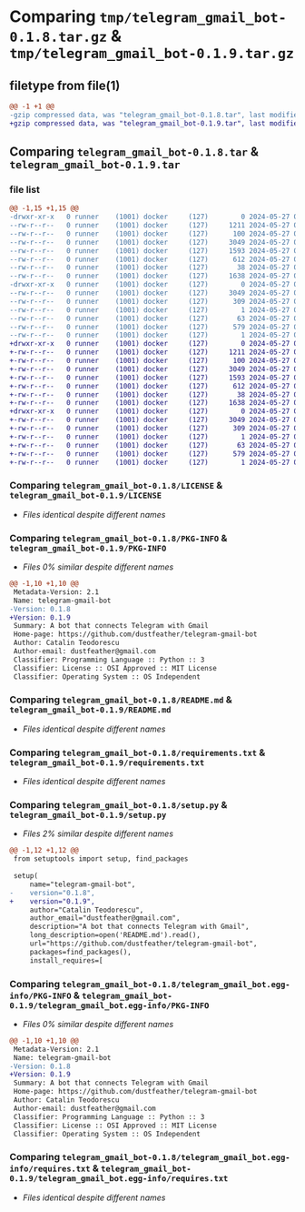 # Comparing `tmp/telegram_gmail_bot-0.1.8.tar.gz` & `tmp/telegram_gmail_bot-0.1.9.tar.gz`

## filetype from file(1)

```diff
@@ -1 +1 @@
-gzip compressed data, was "telegram_gmail_bot-0.1.8.tar", last modified: Mon May 27 05:06:59 2024, max compression
+gzip compressed data, was "telegram_gmail_bot-0.1.9.tar", last modified: Mon May 27 05:08:19 2024, max compression
```

## Comparing `telegram_gmail_bot-0.1.8.tar` & `telegram_gmail_bot-0.1.9.tar`

### file list

```diff
@@ -1,15 +1,15 @@
-drwxr-xr-x   0 runner    (1001) docker     (127)        0 2024-05-27 05:06:59.309735 telegram_gmail_bot-0.1.8/
--rw-r--r--   0 runner    (1001) docker     (127)     1211 2024-05-27 05:06:49.000000 telegram_gmail_bot-0.1.8/LICENSE
--rw-r--r--   0 runner    (1001) docker     (127)      100 2024-05-27 05:06:49.000000 telegram_gmail_bot-0.1.8/MANIFEST.in
--rw-r--r--   0 runner    (1001) docker     (127)     3049 2024-05-27 05:06:59.309735 telegram_gmail_bot-0.1.8/PKG-INFO
--rw-r--r--   0 runner    (1001) docker     (127)     1593 2024-05-27 05:06:49.000000 telegram_gmail_bot-0.1.8/README.md
--rw-r--r--   0 runner    (1001) docker     (127)      612 2024-05-27 05:06:49.000000 telegram_gmail_bot-0.1.8/requirements.txt
--rw-r--r--   0 runner    (1001) docker     (127)       38 2024-05-27 05:06:59.309735 telegram_gmail_bot-0.1.8/setup.cfg
--rw-r--r--   0 runner    (1001) docker     (127)     1638 2024-05-27 05:06:49.000000 telegram_gmail_bot-0.1.8/setup.py
-drwxr-xr-x   0 runner    (1001) docker     (127)        0 2024-05-27 05:06:59.309735 telegram_gmail_bot-0.1.8/telegram_gmail_bot.egg-info/
--rw-r--r--   0 runner    (1001) docker     (127)     3049 2024-05-27 05:06:59.000000 telegram_gmail_bot-0.1.8/telegram_gmail_bot.egg-info/PKG-INFO
--rw-r--r--   0 runner    (1001) docker     (127)      309 2024-05-27 05:06:59.000000 telegram_gmail_bot-0.1.8/telegram_gmail_bot.egg-info/SOURCES.txt
--rw-r--r--   0 runner    (1001) docker     (127)        1 2024-05-27 05:06:59.000000 telegram_gmail_bot-0.1.8/telegram_gmail_bot.egg-info/dependency_links.txt
--rw-r--r--   0 runner    (1001) docker     (127)       63 2024-05-27 05:06:59.000000 telegram_gmail_bot-0.1.8/telegram_gmail_bot.egg-info/entry_points.txt
--rw-r--r--   0 runner    (1001) docker     (127)      579 2024-05-27 05:06:59.000000 telegram_gmail_bot-0.1.8/telegram_gmail_bot.egg-info/requires.txt
--rw-r--r--   0 runner    (1001) docker     (127)        1 2024-05-27 05:06:59.000000 telegram_gmail_bot-0.1.8/telegram_gmail_bot.egg-info/top_level.txt
+drwxr-xr-x   0 runner    (1001) docker     (127)        0 2024-05-27 05:08:19.875674 telegram_gmail_bot-0.1.9/
+-rw-r--r--   0 runner    (1001) docker     (127)     1211 2024-05-27 05:08:09.000000 telegram_gmail_bot-0.1.9/LICENSE
+-rw-r--r--   0 runner    (1001) docker     (127)      100 2024-05-27 05:08:09.000000 telegram_gmail_bot-0.1.9/MANIFEST.in
+-rw-r--r--   0 runner    (1001) docker     (127)     3049 2024-05-27 05:08:19.875674 telegram_gmail_bot-0.1.9/PKG-INFO
+-rw-r--r--   0 runner    (1001) docker     (127)     1593 2024-05-27 05:08:09.000000 telegram_gmail_bot-0.1.9/README.md
+-rw-r--r--   0 runner    (1001) docker     (127)      612 2024-05-27 05:08:09.000000 telegram_gmail_bot-0.1.9/requirements.txt
+-rw-r--r--   0 runner    (1001) docker     (127)       38 2024-05-27 05:08:19.875674 telegram_gmail_bot-0.1.9/setup.cfg
+-rw-r--r--   0 runner    (1001) docker     (127)     1638 2024-05-27 05:08:09.000000 telegram_gmail_bot-0.1.9/setup.py
+drwxr-xr-x   0 runner    (1001) docker     (127)        0 2024-05-27 05:08:19.875674 telegram_gmail_bot-0.1.9/telegram_gmail_bot.egg-info/
+-rw-r--r--   0 runner    (1001) docker     (127)     3049 2024-05-27 05:08:19.000000 telegram_gmail_bot-0.1.9/telegram_gmail_bot.egg-info/PKG-INFO
+-rw-r--r--   0 runner    (1001) docker     (127)      309 2024-05-27 05:08:19.000000 telegram_gmail_bot-0.1.9/telegram_gmail_bot.egg-info/SOURCES.txt
+-rw-r--r--   0 runner    (1001) docker     (127)        1 2024-05-27 05:08:19.000000 telegram_gmail_bot-0.1.9/telegram_gmail_bot.egg-info/dependency_links.txt
+-rw-r--r--   0 runner    (1001) docker     (127)       63 2024-05-27 05:08:19.000000 telegram_gmail_bot-0.1.9/telegram_gmail_bot.egg-info/entry_points.txt
+-rw-r--r--   0 runner    (1001) docker     (127)      579 2024-05-27 05:08:19.000000 telegram_gmail_bot-0.1.9/telegram_gmail_bot.egg-info/requires.txt
+-rw-r--r--   0 runner    (1001) docker     (127)        1 2024-05-27 05:08:19.000000 telegram_gmail_bot-0.1.9/telegram_gmail_bot.egg-info/top_level.txt
```

### Comparing `telegram_gmail_bot-0.1.8/LICENSE` & `telegram_gmail_bot-0.1.9/LICENSE`

 * *Files identical despite different names*

### Comparing `telegram_gmail_bot-0.1.8/PKG-INFO` & `telegram_gmail_bot-0.1.9/PKG-INFO`

 * *Files 0% similar despite different names*

```diff
@@ -1,10 +1,10 @@
 Metadata-Version: 2.1
 Name: telegram-gmail-bot
-Version: 0.1.8
+Version: 0.1.9
 Summary: A bot that connects Telegram with Gmail
 Home-page: https://github.com/dustfeather/telegram-gmail-bot
 Author: Catalin Teodorescu
 Author-email: dustfeather@gmail.com
 Classifier: Programming Language :: Python :: 3
 Classifier: License :: OSI Approved :: MIT License
 Classifier: Operating System :: OS Independent
```

### Comparing `telegram_gmail_bot-0.1.8/README.md` & `telegram_gmail_bot-0.1.9/README.md`

 * *Files identical despite different names*

### Comparing `telegram_gmail_bot-0.1.8/requirements.txt` & `telegram_gmail_bot-0.1.9/requirements.txt`

 * *Files identical despite different names*

### Comparing `telegram_gmail_bot-0.1.8/setup.py` & `telegram_gmail_bot-0.1.9/setup.py`

 * *Files 2% similar despite different names*

```diff
@@ -1,12 +1,12 @@
 from setuptools import setup, find_packages
 
 setup(
     name="telegram-gmail-bot",
-    version="0.1.8",
+    version="0.1.9",
     author="Catalin Teodorescu",
     author_email="dustfeather@gmail.com",
     description="A bot that connects Telegram with Gmail",
     long_description=open('README.md').read(),
     url="https://github.com/dustfeather/telegram-gmail-bot",
     packages=find_packages(),
     install_requires=[
```

### Comparing `telegram_gmail_bot-0.1.8/telegram_gmail_bot.egg-info/PKG-INFO` & `telegram_gmail_bot-0.1.9/telegram_gmail_bot.egg-info/PKG-INFO`

 * *Files 0% similar despite different names*

```diff
@@ -1,10 +1,10 @@
 Metadata-Version: 2.1
 Name: telegram-gmail-bot
-Version: 0.1.8
+Version: 0.1.9
 Summary: A bot that connects Telegram with Gmail
 Home-page: https://github.com/dustfeather/telegram-gmail-bot
 Author: Catalin Teodorescu
 Author-email: dustfeather@gmail.com
 Classifier: Programming Language :: Python :: 3
 Classifier: License :: OSI Approved :: MIT License
 Classifier: Operating System :: OS Independent
```

### Comparing `telegram_gmail_bot-0.1.8/telegram_gmail_bot.egg-info/requires.txt` & `telegram_gmail_bot-0.1.9/telegram_gmail_bot.egg-info/requires.txt`

 * *Files identical despite different names*

